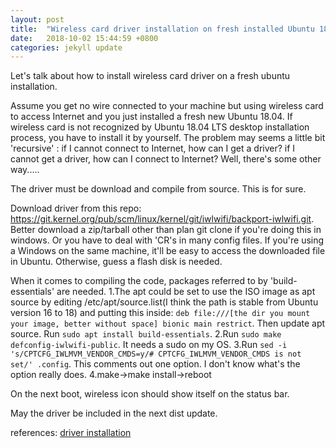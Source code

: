 ```yaml
---
layout: post
title:  "Wireless card driver installation on fresh installed Ubuntu 18.04LTS"
date:   2018-10-02 15:44:59 +0800
categories: jekyll update
---
```


Let's talk about how to install wireless card driver on a fresh ubuntu installation.

Assume you get no wire connected to your machine but using wireless card to access Internet and you just installed a fresh new Ubuntu 18.04.
If wireless card is not recognized by Ubuntu 18.04 LTS desktop installation process, you have to install it by yourself.
The problem may seems a little bit 'recursive' : if I cannot connect to Internet, how can I get a driver? if I cannot get
a driver, how can I connect to Internet? Well, there's some other way.....

The driver must be download and compile from source. This is for sure.

Download driver from this repo: https://git.kernel.org/pub/scm/linux/kernel/git/iwlwifi/backport-iwlwifi.git.
Better download a zip/tarball other than plan git clone if you're doing this in windows. Or you have to deal with 'CR's in many config files.
If you're using a Windows on the same machine, it'll be easy to access the downloaded file in Ubuntu. Otherwise, guess a flash disk is needed.


When it comes to compiling the code, packages referred to by 'build-essentials' are needed.
1.The apt could be set to use the ISO image as apt source by editing /etc/apt/source.list(I think the path is stable from Ubuntu version 16 to 18) and putting this inside:
`deb file:///[the dir you mount your image, better without space] bionic main restrict`.
Then update apt source. Run `sudo apt install build-essentials`.
2.Run `sudo make defconfig-iwlwifi-public`. It needs a sudo on my OS.
3.Run `sed -i 's/CPTCFG_IWLMVM_VENDOR_CMDS=y/# CPTCFG_IWLMVM_VENDOR_CMDS is not set/' .config`. This comments out one option. I don't know what's the option really does.
4.make->make install->reboot

On the next boot, wireless icon should show itself on the status bar.

May the driver be included in the next dist update.

references:
[driver installation](https://askubuntu.com/questions/1016903/alienware-17-r4-ubuntu-16-04-wifi-driver)

[jekyll-docs]: http://jekyllrb.com/docs/home
[jekyll-gh]:   https://github.com/jekyll/jekyll
[jekyll-talk]: https://talk.jekyllrb.com/
